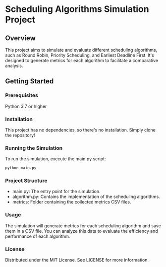 # Scheduling Algorithms Simulation Project
## Overview
This project aims to simulate and evaluate different scheduling algorithms, such as Round Robin, Priority Scheduling, and Earliest Deadline First. It's designed to generate metrics for each algorithm to facilitate a comparative analysis.

## Getting Started
### Prerequisites
Python 3.7 or higher

### Installation
This project has no dependencies, so there's no installation. Simply clone the repository!

### Running the Simulation
To run the simulation, execute the main.py script:
```bash
python main.py
```

### Project Structure
- main.py: The entry point for the simulation.
- algorithm.py: Contains the implementation of the scheduling algorithms.
- metrics: Folder containing the collected metrics CSV files.

### Usage
The simulation will generate metrics for each scheduling algorithm and save them in a CSV file. You can analyze this data to evaluate the efficiency and performance of each algorithm.

### License
Distributed under the MIT License. See LICENSE for more information.

